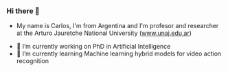 ### Hi there 👋

<!--
**cschenone/cschenone** is a ✨ _special_ ✨ repository because its `README.md` (this file) appears on your GitHub profile.
-->

* My name is Carlos, I'm from Argentina and I'm profesor and researcher at the Arturo Jauretche National University (www.unaj.edu,ar)

- 🔭 I’m currently working on PhD in Artificial Intelligence
- 🌱 I’m currently learning Machine learning hybrid models for video action recognition
 
